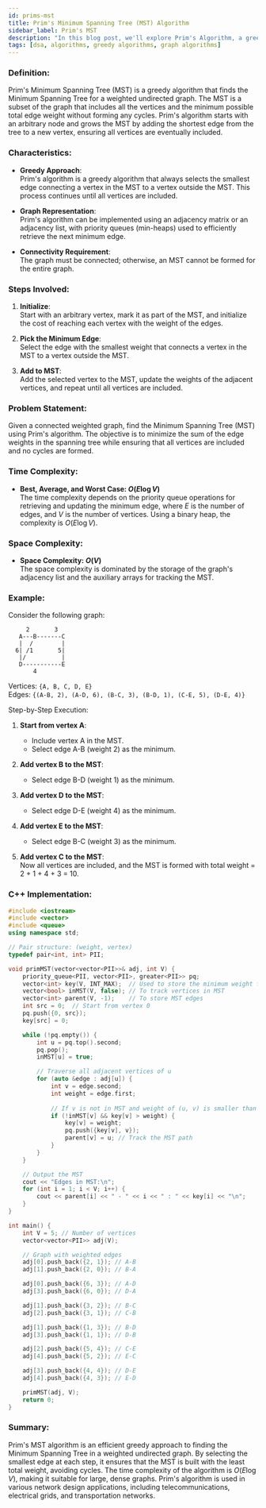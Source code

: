 ```yaml
---
id: prims-mst  
title: Prim's Minimum Spanning Tree (MST) Algorithm  
sidebar_label: Prim's MST  
description: "In this blog post, we'll explore Prim's Algorithm, a greedy algorithm used to find the Minimum Spanning Tree (MST) of a weighted undirected graph."  
tags: [dsa, algorithms, greedy algorithms, graph algorithms]
---
```


### Definition:
Prim's Minimum Spanning Tree (MST) is a greedy algorithm that finds the Minimum Spanning Tree for a weighted undirected graph. The MST is a subset of the graph that includes all the vertices and the minimum possible total edge weight without forming any cycles. Prim's algorithm starts with an arbitrary node and grows the MST by adding the shortest edge from the tree to a new vertex, ensuring all vertices are eventually included.

### Characteristics:
- **Greedy Approach**:  
  Prim's algorithm is a greedy algorithm that always selects the smallest edge connecting a vertex in the MST to a vertex outside the MST. This process continues until all vertices are included.
  
- **Graph Representation**:  
  Prim's algorithm can be implemented using an adjacency matrix or an adjacency list, with priority queues (min-heaps) used to efficiently retrieve the next minimum edge.
  
- **Connectivity Requirement**:  
  The graph must be connected; otherwise, an MST cannot be formed for the entire graph.

### Steps Involved:
1. **Initialize**:  
   Start with an arbitrary vertex, mark it as part of the MST, and initialize the cost of reaching each vertex with the weight of the edges.
   
2. **Pick the Minimum Edge**:  
   Select the edge with the smallest weight that connects a vertex in the MST to a vertex outside the MST.
   
3. **Add to MST**:  
   Add the selected vertex to the MST, update the weights of the adjacent vertices, and repeat until all vertices are included.

### Problem Statement:
Given a connected weighted graph, find the Minimum Spanning Tree (MST) using Prim's algorithm. The objective is to minimize the sum of the edge weights in the spanning tree while ensuring that all vertices are included and no cycles are formed.

### Time Complexity:
- **Best, Average, and Worst Case: $O(E \log V)$**  
  The time complexity depends on the priority queue operations for retrieving and updating the minimum edge, where $E$ is the number of edges, and $V$ is the number of vertices. Using a binary heap, the complexity is $O(E \log V)$.

### Space Complexity:
- **Space Complexity: $O(V)$**  
  The space complexity is dominated by the storage of the graph's adjacency list and the auxiliary arrays for tracking the MST.

### Example:
Consider the following graph:
```
     2       3
   A---B-------C
   |  /        |
  6| /1       5|
   |/          |
   D-----------E
       4
```
Vertices: `{A, B, C, D, E}`  
Edges: `{(A-B, 2), (A-D, 6), (B-C, 3), (B-D, 1), (C-E, 5), (D-E, 4)}`

Step-by-Step Execution:

1. **Start from vertex A**:
   - Include vertex A in the MST.
   - Select edge A-B (weight 2) as the minimum.
   
2. **Add vertex B to the MST**:
   - Select edge B-D (weight 1) as the minimum.

3. **Add vertex D to the MST**:
   - Select edge D-E (weight 4) as the minimum.
   
4. **Add vertex E to the MST**:
   - Select edge B-C (weight 3) as the minimum.
   
5. **Add vertex C to the MST**:  
   Now all vertices are included, and the MST is formed with total weight = 2 + 1 + 4 + 3 = 10.

### C++ Implementation:
```cpp
#include <iostream>
#include <vector>
#include <queue>
using namespace std;

// Pair structure: (weight, vertex)
typedef pair<int, int> PII;

void primMST(vector<vector<PII>>& adj, int V) {
    priority_queue<PII, vector<PII>, greater<PII>> pq;
    vector<int> key(V, INT_MAX);  // Used to store the minimum weight for each vertex
    vector<bool> inMST(V, false); // To track vertices in MST
    vector<int> parent(V, -1);    // To store MST edges
    int src = 0;  // Start from vertex 0
    pq.push({0, src});
    key[src] = 0;

    while (!pq.empty()) {
        int u = pq.top().second;
        pq.pop();
        inMST[u] = true;

        // Traverse all adjacent vertices of u
        for (auto &edge : adj[u]) {
            int v = edge.second;
            int weight = edge.first;
            
            // If v is not in MST and weight of (u, v) is smaller than key[v]
            if (!inMST[v] && key[v] > weight) {
                key[v] = weight;
                pq.push({key[v], v});
                parent[v] = u; // Track the MST path
            }
        }
    }

    // Output the MST
    cout << "Edges in MST:\n";
    for (int i = 1; i < V; i++) {
        cout << parent[i] << " - " << i << " : " << key[i] << "\n";
    }
}

int main() {
    int V = 5; // Number of vertices
    vector<vector<PII>> adj(V);

    // Graph with weighted edges
    adj[0].push_back({2, 1}); // A-B
    adj[1].push_back({2, 0}); // B-A

    adj[0].push_back({6, 3}); // A-D
    adj[3].push_back({6, 0}); // D-A

    adj[1].push_back({3, 2}); // B-C
    adj[2].push_back({3, 1}); // C-B

    adj[1].push_back({1, 3}); // B-D
    adj[3].push_back({1, 1}); // D-B

    adj[2].push_back({5, 4}); // C-E
    adj[4].push_back({5, 2}); // E-C

    adj[3].push_back({4, 4}); // D-E
    adj[4].push_back({4, 3}); // E-D

    primMST(adj, V);
    return 0;
}
```

### Summary:
Prim's MST algorithm is an efficient greedy approach to finding the Minimum Spanning Tree in a weighted undirected graph. By selecting the smallest edge at each step, it ensures that the MST is built with the least total weight, avoiding cycles. The time complexity of the algorithm is $O(E \log V)$, making it suitable for large, dense graphs. Prim's algorithm is used in various network design applications, including telecommunications, electrical grids, and transportation networks.